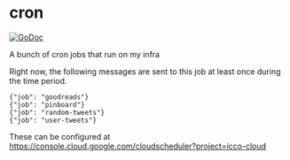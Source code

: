 # cron

[![GoDoc](https://godoc.org/github.com/icco/cron?status.svg)](https://godoc.org/github.com/icco/cron)

A bunch of cron jobs that run on my infra

Right now, the following messages are sent to this job at least once during the time period.

```
{"job": "goodreads"}
{"job": "pinboard"}
{"job": "random-tweets"}
{"job": "user-tweets"}
```

These can be configured at https://console.cloud.google.com/cloudscheduler?project=icco-cloud
